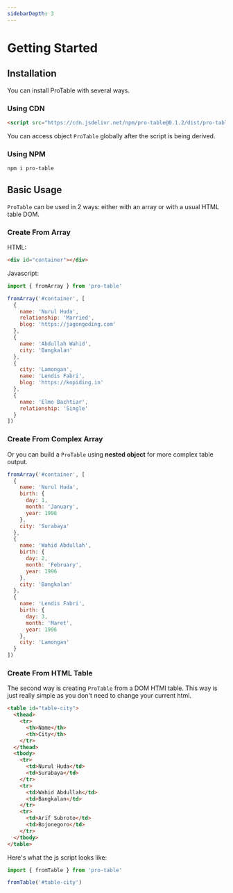 ```yaml
---
sidebarDepth: 3
---
```


# Getting Started

## Installation

You can install ProTable with several ways.

### Using CDN

```html
<script src="https://cdn.jsdelivr.net/npm/pro-table@0.1.2/dist/pro-table.min.js"></script>
```

You can access object `ProTable` globally after the script is being derived.

### Using NPM

```bash
npm i pro-table
```

## Basic Usage

`ProTable` can be used in 2 ways: either with an array or with a usual HTML table DOM. 

### Create From Array

HTML:

```html
<div id="container"></div>
```

Javascript:

```js
import { fromArray } from 'pro-table'

fromArray('#container', [
  {
    name: 'Nurul Huda',
    relationship: 'Married',
    blog: 'https://jagongoding.com'
  },
  {
    name: 'Abdullah Wahid',
    city: 'Bangkalan'
  },
  {
    city: 'Lamongan',
    name: 'Lendis Fabri',
    blog: 'https://kopiding.in'
  },
  {
    name: 'Elmo Bachtiar',
    relationship: 'Single'
  }
])
```

### Create From Complex Array

Or you can build a `ProTable` using **nested object** for more complex table output.

```js
fromArray('#container', [
  {
    name: 'Nurul Huda',
    birth: {
      day: 1,
      month: 'January',
      year: 1996
    },
    city: 'Surabaya'
  },
  {
    name: 'Wahid Abdullah',
    birth: {
      day: 2,
      month: 'February',
      year: 1996
    },
    city: 'Bangkalan'
  },
  {
    name: 'Lendis Fabri',
    birth: {
      day: 3,
      month: 'Maret',
      year: 1996
    },
    city: 'Lamongan'
  }
])
```

### Create From HTML Table

The second way is creating `ProTable` from a DOM HTMl table. This way is just really simple as you don't need to change your
current html.

```html
<table id="table-city">
  <thead>
    <tr>
      <th>Name</th>
      <th>City</th>
    </tr>
  </thead>
  <tbody>
    <tr>
      <td>Nurul Huda</td>
      <td>Surabaya</td>
    </tr>
    <tr>
      <td>Wahid Abdullah</td>
      <td>Bangkalan</td>
    </tr>
    <tr>
      <td>Arif Subroto</td>
      <td>Bojonegoro</td>
    </tr>
  </tbody>
</table>
```

Here's what the js script looks like:

```js
import { fromTable } from 'pro-table'

fromTable('#table-city')
```
